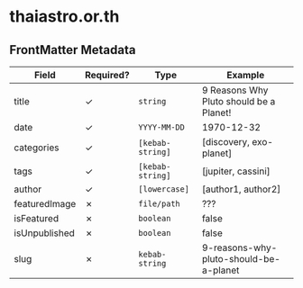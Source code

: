 # thaiastro.or.th

## FrontMatter Metadata

| Field         | Required? | Type             | Example                                 |
| ------------- | --------- | ---------------- | --------------------------------------- |
| title         | ✓         | `string`         | 9 Reasons Why Pluto should be a Planet! |
| date          | ✓         | `YYYY-MM-DD`     | 1970-12-32                              |
| categories    | ✓         | `[kebab-string]` | [discovery, exo-planet]                 |
| tags          | ✓         | `[kebab-string]` | [jupiter, cassini]                      |
| author        | ✓         | `[lowercase]`    | [author1, author2]                      |
| featuredImage | ✗         | `file/path`      | ???                                     |
| isFeatured    | ✗         | `boolean`        | false                                   |
| isUnpublished | ✗         | `boolean`        | false                                   |
| slug          | ✗         | `kebab-string`   | 9-reasons-why-pluto-should-be-a-planet  |
